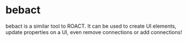 # bebact
bebact is a similar tool to ROACT.
It can be used to create UI elements, update properties on a UI, even remove connections or add connections!
